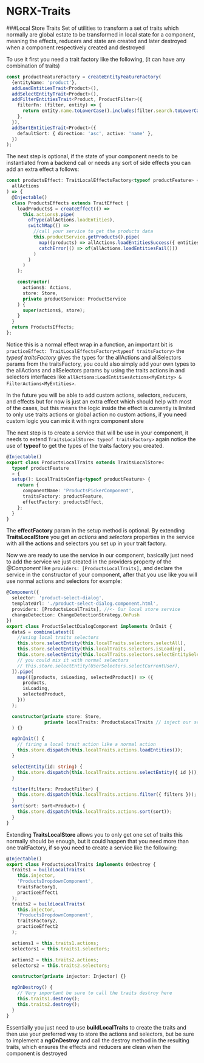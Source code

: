 # NGRX-Traits

###Local Store Traits
Set of utilities to transform a set of traits which normally are global estate to be transformed in local state for a component,
meaning the effects, reducers and state are created and later destroyed when a component respectively created and destroyed

To use it first you need a trait factory like the following, (it can have any combination of traits)

```typescript
const productFeatureFactory = createEntityFeatureFactory(
  {entityName: 'product'},
  addLoadEntitiesTrait<Product>(),
  addSelectEntityTrait<Product>(),
  addFilterEntitiesTrait<Product, ProductFilter>({
    filterFn: (filter, entity) => {
      return entity.name.toLowerCase().includes(filter.search.toLowerCase());
    },
  }),
  addSortEntitiesTrait<Product>({
    defaultSort: { direction: 'asc', active: 'name' },
  })
);
```

The next step is optional, if the state of your component needs to be instantiated from a backend call or needs any sort of side effects you can add an extra effect a follows:

```typescript
const productsEffect: TraitLocalEffectsFactory<typeof productFeature> = (
  allActions
) => {
  @Injectable()
  class ProductsEffects extends TraitEffect {
    loadProducts$ = createEffect(() =>
      this.actions$.pipe(
        ofType(allActions.loadEntities),
        switchMap(() =>
          //call your service to get the products data
          this.productService.getProducts().pipe(
            map((products) => allActions.loadEntitiesSuccess({ entities: products })),
            catchError(() => of(allActions.loadEntitiesFail()))
          )
        )
      )
    );

    constructor(
      actions$: Actions,
      store: Store,
      private productService: ProductService
    ) {
      super(actions$, store);
    }
  }
  return ProductsEffects;
};
```

Notice this is a normal effect wrap in a function, an important bit is `practiceEffect: TraitLocalEffectsFactory<typeof traitsFactory>`
the _typeof traitsFactory_ gives the types for the allActions and allSelectors params from the traitsFactory, you could also simply add your own types to the allActions and allSelectors params by using the traits actions in and selectors interfaces like `allActions:LoadEntitiesActions<MyEntity> & FilterActions<MyEntities>`.

In the future you will be able to add custom actions, selectors, reducers, and effects but for now is just an extra effect which should help with most of the cases, but this means the logic inside the effect is currently is limited to only use traits actions or global action no custom actions, if you need custom logic you can mix it with ngrx component store

The next step is to create a service that will be use in your component, it needs to extend `TraitsLocalStore< typeof traitsFactory>` again notice the use of **typeof** to get the types of the traits factory you created.

```typescript
@Injectable()
export class ProductsLocalTraits extends TraitsLocalStore<
  typeof productFeature
  > {
  setup(): LocalTraitsConfig<typeof productFeature> {
    return {
      componentName: 'ProductsPickerComponent',
      traitsFactory: productFeature,
      effectFactory: productsEffect,
    };
  }
}
```

The **effectFactory** param in the setup method is optional. By extending **TraitsLocalStore** you get an _actions_ and _selectors_ properties in the service with all the actions and selectors you set up in your trait factory.

Now we are ready to use the service in our component, basically just need to add the service we just created in the providers property of the _@Component_ like `providers: [ProductsLocalTraits],` and declare the service in the constructor of your component, after that you use like you will use normal actions and selectors for example:

```typescript
@Component({
  selector: 'product-select-dialog',
  templateUrl: './product-select-dialog.component.html', 
  providers: [ProductsLocalTraits], //<- Our local store service
  changeDetection: ChangeDetectionStrategy.OnPush
})
export class ProductSelectDialogComponent implements OnInit {
  data$ = combineLatest([
    //using local traits selectors
    this.store.selectEntity(this.localTraits.selectors.selectAll),
    this.store.selectEntity(this.localTraits.selectors.isLoading),
    this.store.selectEntity(this.localTraits.selectors.selectEntitySelected),
    // you could mix it with normal selectors
    // this.store.selectEntity(UserSelectors.selectCurrentUser),
  ]).pipe(
    map(([products, isLoading, selectedProduct]) => ({
      products,
      isLoading,
      selectedProduct,
    }))
  );

  constructor(private store: Store,
              private localTraits: ProductsLocalTraits // inject our service
  ) {}

  ngOnInit() {
    // firing a local trait action like a normal action
    this.store.dispatch(this.localTraits.actions.loadEntities());
  }

  selectEntity(id: string) {
    this.store.dispatch(this.localTraits.actions.selectEntity({ id }));
  }

  filter(filters: ProductFilter) {
    this.store.dispatch(this.localTraits.actions.filter({ filters }));
  }
  sort(sort: Sort<Product>) {
    this.store.dispatch(this.localTraits.actions.sort(sort));
  }
}
```

Extending **TraitsLocalStore** allows you to only get one set of traits this normally should be enough, but it could happen that you need more than one traitFactory, if so you need to create a service like the following:

```typescript
@Injectable()
export class ProductsLocalTraits implements OnDestroy {
  traits1 = buildLocalTraits(
    this.injector,
    'ProductsDropdownComponent',
    traitsFactory1,
    practiceEffect1
  );
  traits2 = buildLocalTraits(
    this.injector,
    'ProductsDropdownComponent',
    traitsFactory2,
    practiceEffect2
  );

  actions1 = this.traits1.actions;
  selectors1 = this.traits1.selectors;

  actions2 = this.traits2.actions;
  selectors2 = this.traits2.selectors;

  constructor(private injector: Injector) {}

  ngOnDestroy() {
    // Very important be sure to call the traits destroy here
    this.traits1.destroy();
    this.traits2.destroy();
  }
}
```

Essentially you just need to use **buildLocalTraits** to create the traits and then use your preferred way to store the actions and selectors, but be sure to implement a **ngOnDestroy** and call the destroy method in the resulting traits, which ensures the effects and reducers are clean when the component is destroyed
